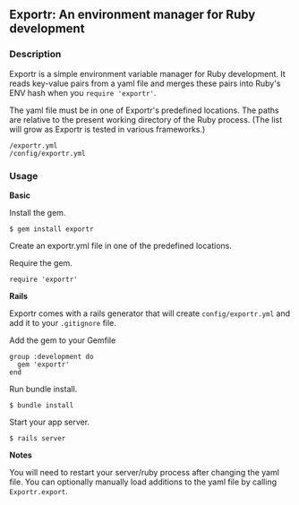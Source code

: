 ## Exportr: An environment manager for Ruby development

### Description

Exportr is a simple environment variable manager for Ruby development. It reads key-value pairs from a yaml file and merges these pairs into Ruby's ENV hash when you `require 'exportr'`.

The yaml file must be in one of Exportr's predefined locations. The paths are relative to the present working directory of the Ruby process. (The list will grow as Exportr is tested in various frameworks.)

```
/exportr.yml
/config/exportr.yml
```

### Usage

**Basic**

Install the gem.

`$ gem install exportr`

Create an exportr.yml file in one of the predefined locations.

Require the gem.

`require 'exportr'`

**Rails**

Exportr comes with a rails generator that will create `config/exportr.yml` and add it to your `.gitignore` file.

Add the gem to your Gemfile

```
group :development do
  gem 'exportr'
end   
```

Run bundle install.

`$ bundle install`

Start your app server. 

`$ rails server`

**Notes**

You will need to restart your server/ruby process after changing the yaml file. You can optionally manually load additions to the yaml file by calling `Exportr.export`.









